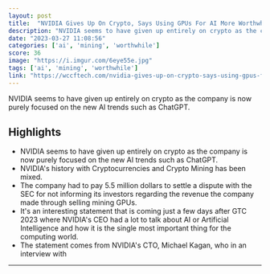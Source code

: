 ```yaml
---
layout: post
title:  "NVIDIA Gives Up On Crypto, Says Using GPUs For AI More Worthwhile - the same company who generated billions due to crypto mining"
description: "NVIDIA seems to have given up entirely on crypto as the company is now purely focused on the new AI trends such as ChatGPT."
date: "2023-03-27 11:08:56"
categories: ['ai', 'mining', 'worthwhile']
score: 36
image: "https://i.imgur.com/6eye55e.jpg"
tags: ['ai', 'mining', 'worthwhile']
link: "https://wccftech.com/nvidia-gives-up-on-crypto-says-using-gpus-for-ai-more-worthwhile-than-mining/"
---
```


NVIDIA seems to have given up entirely on crypto as the company is now purely focused on the new AI trends such as ChatGPT.

## Highlights

- NVIDIA seems to have given up entirely on crypto as the company is now purely focused on the new AI trends such as ChatGPT.
- NVIDIA's history with Cryptocurrencies and Crypto Mining has been mixed.
- The company had to pay 5.5 million dollars to settle a dispute with the SEC for not informing its investors regarding the revenue the company made through selling mining GPUs.
- It's an interesting statement that is coming just a few days after GTC 2023 where NVIDIA's CEO had a lot to talk about AI or Artificial Intelligence and how it is the single most important thing for the computing world.
- The statement comes from NVIDIA's CTO, Michael Kagan, who in an interview with

---
